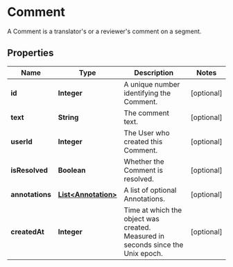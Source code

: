 

# Comment

A Comment is a translator's or a reviewer's comment on a segment. 
## Properties

Name | Type | Description | Notes
------------ | ------------- | ------------- | -------------
**id** | **Integer** | A unique number identifying the Comment. |  [optional]
**text** | **String** | The comment text. |  [optional]
**userId** | **Integer** | The User who created this Comment. |  [optional]
**isResolved** | **Boolean** | Whether the Comment is resolved. |  [optional]
**annotations** | [**List&lt;Annotation&gt;**](Annotation.md) | A list of optional Annotations. |  [optional]
**createdAt** | **Integer** | Time at which the object was created. Measured in seconds since the Unix epoch. |  [optional]



